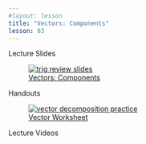 ```yaml
---
#layout: lesson
title: "Vectors: Components"
lesson: 03
---
```


<div class="heading3"> Lecture Slides </div>

<div class="thumb_container">

  <a href="https://drive.google.com/file/d/1H3NbUtaPaFOzJghSQbZY57zFlb_H4X2P/view" target="_blank">
    <figure class="thumblink">
      <img class="thumblink-img" src="{{site.baseurl}}/images/thumbs/L03.png" alt="trig review slides" >
      <figcaption class="thumblink-caption"> Vectors: Components </figcaption>
    </figure>
  </a>

</div>


<div class="heading3">
  Handouts
</div>

<div class="thumb_container">

  <a href="{{site.baseurl}}/handouts/h03_VectorPractice_ws.pdf" target="_blank">
    <figure class="thumblink">
      <img class="thumblink-img-portrait" src="{{site.baseurl}}/images/thumbs/H03.png" alt="vector decomposition practice" >
      <figcaption class="thumblink-caption"> Vector Worksheet </figcaption>
    </figure>
  </a>

</div>


<div class="heading3">
  Lecture Videos
</div>

